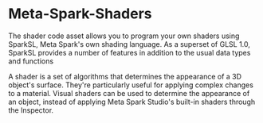 # Meta-Spark-Shaders
The shader code asset allows you to program your own shaders using SparkSL, Meta Spark's own shading language.
As a superset of GLSL 1.0, SparkSL provides a number of features in addition to the usual data types and functions

A shader is a set of algorithms that determines the appearance of a 3D object's surface. They're particularly useful for applying complex changes to a material. Visual shaders can be used to determine the appearance of an object, instead of applying Meta Spark Studio's built-in shaders through the Inspector.
